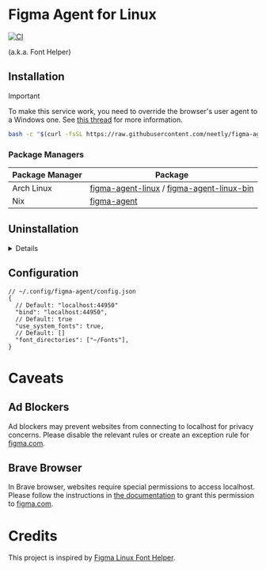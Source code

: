 # Figma Agent for Linux

[![CI](https://github.com/neetly/figma-agent-linux/actions/workflows/ci.yml/badge.svg)](https://github.com/neetly/figma-agent-linux/actions/workflows/ci.yml)

(a.k.a. Font Helper)

## Installation

> [!IMPORTANT]
> To make this service work, you need to override the browser's user agent to a Windows one. See [this thread](https://forum.figma.com/report-a-problem-6/requests-to-font-helper-on-linux-stopped-working-16569) for more information.

```sh
bash -c "$(curl -fsSL https://raw.githubusercontent.com/neetly/figma-agent-linux/main/files/install.sh)"
```

### Package Managers

| Package Manager | Package                                                                                                                                                       |
| --------------- | ------------------------------------------------------------------------------------------------------------------------------------------------------------- |
| Arch Linux      | [figma-agent-linux](https://aur.archlinux.org/packages/figma-agent-linux) / [figma-agent-linux-bin](https://aur.archlinux.org/packages/figma-agent-linux-bin) |
| Nix             | [figma-agent](https://search.nixos.org/packages?show=figma-agent)                                                                                             |

## Uninstallation

<details>

```sh
systemctl --user disable --now figma-agent.service figma-agent.socket
rm -rf ~/.local/share/figma-agent ~/.local/share/systemd/user/figma-agent.{service,socket}
```

</details>

## Configuration

```jsonc
// ~/.config/figma-agent/config.json
{
  // Default: "localhost:44950"
  "bind": "localhost:44950",
  // Default: true
  "use_system_fonts": true,
  // Default: []
  "font_directories": ["~/Fonts"],
}
```

# Caveats

## Ad Blockers

Ad blockers may prevent websites from connecting to localhost for privacy concerns. Please disable the relevant rules or create an exception rule for [figma.com](https://www.figma.com/).

## Brave Browser

In Brave browser, websites require special permissions to access localhost. Please follow the instructions in [the documentation](https://brave.com/privacy-updates/27-localhost-permission/) to grant this permission to [figma.com](https://www.figma.com/).

# Credits

This project is inspired by [Figma Linux Font Helper](https://github.com/Figma-Linux/figma-linux-font-helper).
